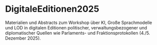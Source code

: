 # DigitaleEditionen2025
Materialien und Abstracts zum Workshop über KI, Große Sprachmodelle und LOD in digitalen Editionen politischer, verwaltungsbezogener und diplomatischer Quellen wie Parlaments- und Fraktionsprotokollen (4./5. Dezember 2025).
